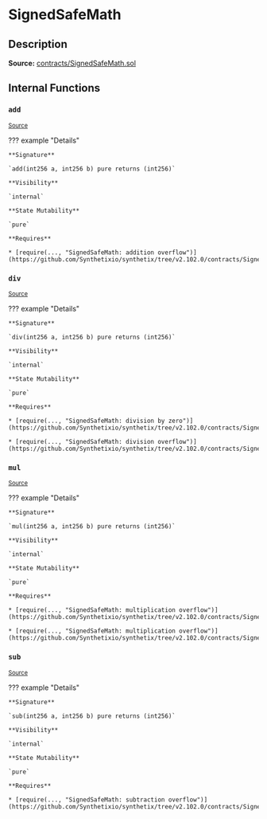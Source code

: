 # SignedSafeMath

## Description

**Source:** [contracts/SignedSafeMath.sol](https://github.com/Synthetixio/synthetix/tree/v2.102.0/contracts/SignedSafeMath.sol)

## Internal Functions

### `add`

<sub>[Source](https://github.com/Synthetixio/synthetix/tree/v2.102.0/contracts/SignedSafeMath.sol#L117)</sub>

??? example "Details"

    **Signature**

    `add(int256 a, int256 b) pure returns (int256)`

    **Visibility**

    `internal`

    **State Mutability**

    `pure`

    **Requires**

    * [require(..., "SignedSafeMath: addition overflow")](https://github.com/Synthetixio/synthetix/tree/v2.102.0/contracts/SignedSafeMath.sol#L119)

### `div`

<sub>[Source](https://github.com/Synthetixio/synthetix/tree/v2.102.0/contracts/SignedSafeMath.sol#L81)</sub>

??? example "Details"

    **Signature**

    `div(int256 a, int256 b) pure returns (int256)`

    **Visibility**

    `internal`

    **State Mutability**

    `pure`

    **Requires**

    * [require(..., "SignedSafeMath: division by zero")](https://github.com/Synthetixio/synthetix/tree/v2.102.0/contracts/SignedSafeMath.sol#L82)

    * [require(..., "SignedSafeMath: division overflow")](https://github.com/Synthetixio/synthetix/tree/v2.102.0/contracts/SignedSafeMath.sol#L83)

### `mul`

<sub>[Source](https://github.com/Synthetixio/synthetix/tree/v2.102.0/contracts/SignedSafeMath.sol#L53)</sub>

??? example "Details"

    **Signature**

    `mul(int256 a, int256 b) pure returns (int256)`

    **Visibility**

    `internal`

    **State Mutability**

    `pure`

    **Requires**

    * [require(..., "SignedSafeMath: multiplication overflow")](https://github.com/Synthetixio/synthetix/tree/v2.102.0/contracts/SignedSafeMath.sol#L61)

    * [require(..., "SignedSafeMath: multiplication overflow")](https://github.com/Synthetixio/synthetix/tree/v2.102.0/contracts/SignedSafeMath.sol#L64)

### `sub`

<sub>[Source](https://github.com/Synthetixio/synthetix/tree/v2.102.0/contracts/SignedSafeMath.sol#L100)</sub>

??? example "Details"

    **Signature**

    `sub(int256 a, int256 b) pure returns (int256)`

    **Visibility**

    `internal`

    **State Mutability**

    `pure`

    **Requires**

    * [require(..., "SignedSafeMath: subtraction overflow")](https://github.com/Synthetixio/synthetix/tree/v2.102.0/contracts/SignedSafeMath.sol#L102)
